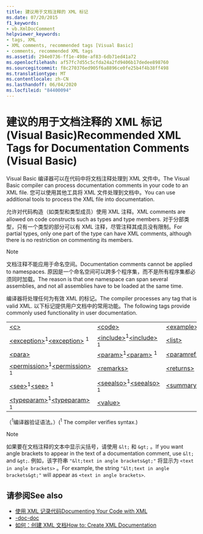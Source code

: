 ```yaml
---
title: 建议用于文档注释的 XML 标记
ms.date: 07/20/2015
f1_keywords:
- vb.XmlDocComment
helpviewer_keywords:
- tags, XML
- XML comments, recommended tags [Visual Basic]
- comments, recommended XML tags
ms.assetid: 294e0736-ff1e-498e-af83-6db71ed41a72
ms.openlocfilehash: af57fc7d55c5cfda24a2fd9406b17dedee898760
ms.sourcegitcommit: f8c270376ed905f6a8896ce0fe25b4f4b38ff498
ms.translationtype: MT
ms.contentlocale: zh-CN
ms.lasthandoff: 06/04/2020
ms.locfileid: "84400094"
---
```

# <a name="recommended-xml-tags-for-documentation-comments-visual-basic"></a><span data-ttu-id="41387-102">建议的用于文档注释的 XML 标记 (Visual Basic)</span><span class="sxs-lookup"><span data-stu-id="41387-102">Recommended XML Tags for Documentation Comments (Visual Basic)</span></span>
<span data-ttu-id="41387-103">Visual Basic 编译器可以在代码中将文档注释处理到 XML 文件中。</span><span class="sxs-lookup"><span data-stu-id="41387-103">The Visual Basic compiler can process documentation comments in your code to an XML file.</span></span> <span data-ttu-id="41387-104">您可以使用其他工具将 XML 文件处理到文档中。</span><span class="sxs-lookup"><span data-stu-id="41387-104">You can use additional tools to process the XML file into documentation.</span></span>  
  
 <span data-ttu-id="41387-105">允许对代码构造（如类型和类型成员）使用 XML 注释。</span><span class="sxs-lookup"><span data-stu-id="41387-105">XML comments are allowed on code constructs such as types and type members.</span></span> <span data-ttu-id="41387-106">对于分部类型，只有一个类型的部分可以有 XML 注释，尽管注释其成员没有限制。</span><span class="sxs-lookup"><span data-stu-id="41387-106">For partial types, only one part of the type can have XML comments, although there is no restriction on commenting its members.</span></span>  
  
> [!NOTE]
> <span data-ttu-id="41387-107">文档注释不能应用于命名空间。</span><span class="sxs-lookup"><span data-stu-id="41387-107">Documentation comments cannot be applied to namespaces.</span></span> <span data-ttu-id="41387-108">原因是一个命名空间可以跨多个程序集，而不是所有程序集都必须同时加载。</span><span class="sxs-lookup"><span data-stu-id="41387-108">The reason is that one namespace can span several assemblies, and not all assemblies have to be loaded at the same time.</span></span>  
  
 <span data-ttu-id="41387-109">编译器将处理任何为有效 XML 的标记。</span><span class="sxs-lookup"><span data-stu-id="41387-109">The compiler processes any tag that is valid XML.</span></span> <span data-ttu-id="41387-110">以下标记提供用户文档中的常用功能。</span><span class="sxs-lookup"><span data-stu-id="41387-110">The following tags provide commonly used functionality in user documentation.</span></span>  
  
||||  
|---|---|---|  
|[\<c>](c.md)|[\<code>](code.md)|[\<example>](example.md)|  
|<span data-ttu-id="41387-111">[\<exception>](exception.md)<sup>1</sup></span><span class="sxs-lookup"><span data-stu-id="41387-111">[\<exception>](exception.md) <sup>1</sup></span></span>|<span data-ttu-id="41387-112">[\<include>](include.md)<sup>1</sup></span><span class="sxs-lookup"><span data-stu-id="41387-112">[\<include>](include.md) <sup>1</sup></span></span>|[\<list>](list.md)|  
|[\<para>](para.md)|<span data-ttu-id="41387-113">[\<param>](param.md)<sup>1</sup></span><span class="sxs-lookup"><span data-stu-id="41387-113">[\<param>](param.md) <sup>1</sup></span></span>|[\<paramref>](paramref.md)|  
|<span data-ttu-id="41387-114">[\<permission>](permission.md)<sup>1</sup></span><span class="sxs-lookup"><span data-stu-id="41387-114">[\<permission>](permission.md) <sup>1</sup></span></span>|[\<remarks>](remarks.md)|[\<returns>](returns.md)|  
|<span data-ttu-id="41387-115">[\<see>](see.md)<sup>1</sup></span><span class="sxs-lookup"><span data-stu-id="41387-115">[\<see>](see.md) <sup>1</sup></span></span>|<span data-ttu-id="41387-116">[\<seealso>](seealso.md)<sup>1</sup></span><span class="sxs-lookup"><span data-stu-id="41387-116">[\<seealso>](seealso.md) <sup>1</sup></span></span>|[\<summary>](summary.md)|  
|<span data-ttu-id="41387-117">[\<typeparam>](typeparam.md)<sup>1</sup></span><span class="sxs-lookup"><span data-stu-id="41387-117">[\<typeparam>](typeparam.md) <sup>1</sup></span></span>|[\<value>](value.md)||  
  
 <span data-ttu-id="41387-118">（<sup>1</sup>编译器验证语法。）</span><span class="sxs-lookup"><span data-stu-id="41387-118">(<sup>1</sup> The compiler verifies syntax.)</span></span>  
  
> [!NOTE]
> <span data-ttu-id="41387-119">如果要在文档注释的文本中显示尖括号，请使用 `&lt;` 和 `&gt;` 。</span><span class="sxs-lookup"><span data-stu-id="41387-119">If you want angle brackets to appear in the text of a documentation comment, use `&lt;` and `&gt;`.</span></span> <span data-ttu-id="41387-120">例如，该字符串 `"&lt;text in angle brackets&gt;"` 将显示为 `<text in angle brackets>` 。</span><span class="sxs-lookup"><span data-stu-id="41387-120">For example, the string `"&lt;text in angle brackets&gt;"` will appear as `<text in angle brackets>`.</span></span>  
  
## <a name="see-also"></a><span data-ttu-id="41387-121">请参阅</span><span class="sxs-lookup"><span data-stu-id="41387-121">See also</span></span>

- [<span data-ttu-id="41387-122">使用 XML 记录代码</span><span class="sxs-lookup"><span data-stu-id="41387-122">Documenting Your Code with XML</span></span>](../../programming-guide/program-structure/documenting-your-code-with-xml.md)
- [<span data-ttu-id="41387-123">-doc</span><span class="sxs-lookup"><span data-stu-id="41387-123">-doc</span></span>](../../reference/command-line-compiler/doc.md)
- [<span data-ttu-id="41387-124">如何：创建 XML 文档</span><span class="sxs-lookup"><span data-stu-id="41387-124">How to: Create XML Documentation</span></span>](../../programming-guide/program-structure/how-to-create-xml-documentation.md)
